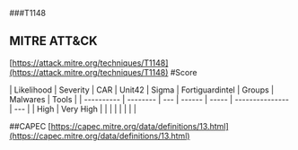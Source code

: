###T1148
## MITRE ATT&CK
[https://attack.mitre.org/techniques/T1148](https://attack.mitre.org/techniques/T1148)
#Score

| Likelihood | Severity | CAR | Unit42 | Sigma | Fortiguardintel | Groups | Malwares | Tools |
| ---------- | -------- | --- | ------ | ----- | --------------- | ---  |
| High | Very High |   |   |   |   |   |   |   |

##CAPEC
[https://capec.mitre.org/data/definitions/13.html](https://capec.mitre.org/data/definitions/13.html)
[]()
